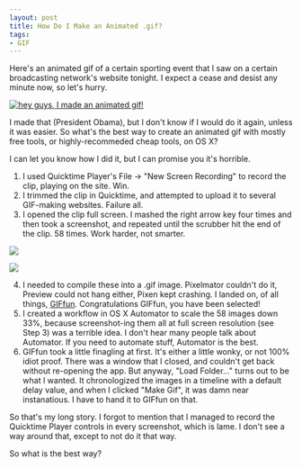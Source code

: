 ```yaml
---
layout: post
title: How Do I Make an Animated .gif?
tags:
- GIF
---
```

Here's an animated gif of a certain sporting event that I saw on a certain
broadcasting network's website tonight. I expect a cease and desist any minute
now, so let's hurry.

  
[![hey guys, I made an animated
gif!](http://twitpic.com/show/thumb/ah4i7m.gif)](http://twitpic.com/ah4i7m)

  

I made that (President Obama), but I don't know if I would do it again, unless
it was easier. So what's the best way to create an animated gif with mostly
free tools, or highly-recommeded cheap tools, on OS X?

I can let you know how I did it, but I can promise you it's horrible.

  1. I used Quicktime Player's File -> "New Screen Recording" to record the clip, playing on the site. Win.
  2. I trimmed the clip in Quicktime, and attempted to upload it to several GIF-making websites. Failure all.
  3. I opened the clip full screen. I mashed the right arrow key four times and then took a screenshot, and repeated until the scrubber hit the end of the clip. 58 times. Work harder, not smarter.

![](http://media.tumblr.com/tumblr_m8h0b5pPnz1r9fv8b.png)

![](http://media.tumblr.com/tumblr_m8gzzk6Qef1r9fv8b.png)

  4. I needed to compile these into a .gif image. Pixelmator couldn't do it, Preview could not hang either, Pixen kept crashing. I landed on, of all things, [GIFfun](http://www.stone.com/GIFfun/). Congratulations GIFfun, you have been selected!
  5. I created a workflow in OS X Automator to scale the 58 images down 33%, because screenshot-ing them all at full screen resolution (see Step 3) was a terrible idea. I don't hear many people talk about Automator. If you need to automate stuff, Automator is the best.
  6. GIFfun took a little finagling at first. It's either a little wonky, or not 100% idiot proof. There was a window that I closed, and couldn't get back without re-opening the app. But anyway, "Load Folder…" turns out to be what I wanted. It chronologized the images in a timeline with a default delay value, and when I clicked "Make Gif", it was damn near instanatious. I have to hand it to GIFfun on that.

So that's my long story. I forgot to mention that I managed to record the
Quicktime Player controls in every screenshot, which is lame. I don't see a
way around that, except to not do it that way.

So what is the best way?

